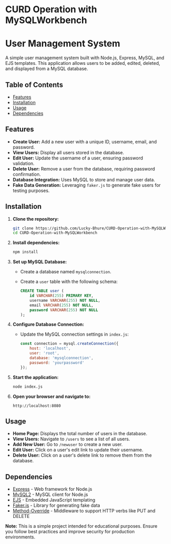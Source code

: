 # CURD Operation with MySQLWorkbench

# User Management System

A simple user management system built with Node.js, Express, MySQL, and EJS templates. This application allows users to be added, edited, deleted, and displayed from a MySQL database.

## Table of Contents
- [Features](#features)
- [Installation](#installation)
- [Usage](#usage)
- [Dependencies](#dependencies)

## Features
- **Create User:** Add a new user with a unique ID, username, email, and password.
- **View Users:** Display all users stored in the database.
- **Edit User:** Update the username of a user, ensuring password validation.
- **Delete User:** Remove a user from the database, requiring password confirmation.
- **Database Integration:** Uses MySQL to store and manage user data.
- **Fake Data Generation:** Leveraging `faker.js` to generate fake users for testing purposes.

## Installation

1. **Clone the repository:**

    ```bash
    git clone https://github.com/Lucky-Bhure/CURD-Operation-with-MySQLWorkbench.git
    cd CURD-Operation-with-MySQLWorkbench
    ```

2. **Install dependencies:**

    ```bash
    npm install
    ```

3. **Set up MySQL Database:**

    - Create a database named `mysqlconnection`.
    - Create a `user` table with the following schema:

      ```sql
      CREATE TABLE user (
          id VARCHAR(255) PRIMARY KEY,
          username VARCHAR(255) NOT NULL,
          email VARCHAR(255) NOT NULL,
          password VARCHAR(255) NOT NULL
      );
      ```

4. **Configure Database Connection:**

    - Update the MySQL connection settings in `index.js`:

      ```javascript
      const connection = mysql.createConnection({
          host: 'localhost',
          user: 'root',
          database: 'mysqlconnection',
          password: 'yourpassword'
      });
      ```

5. **Start the application:**

    ```bash
    node index.js
    ```

6. **Open your browser and navigate to:**

    ```
    http://localhost:8080
    ```

## Usage

- **Home Page:** Displays the total number of users in the database.
- **View Users:** Navigate to `/users` to see a list of all users.
- **Add New User:** Go to `/newuser` to create a new user.
- **Edit User:** Click on a user's edit link to update their username.
- **Delete User:** Click on a user's delete link to remove them from the database.

## Dependencies

- [Express](https://expressjs.com/) - Web framework for Node.js
- [MySQL2](https://www.npmjs.com/package/mysql2) - MySQL client for Node.js
- [EJS](https://ejs.co/) - Embedded JavaScript templating
- [Faker.js](https://fakerjs.dev/) - Library for generating fake data
- [Method-Override](https://www.npmjs.com/package/method-override) - Middleware to support HTTP verbs like PUT and DELETE

**Note:** This is a simple project intended for educational purposes. Ensure you follow best practices and improve security for production environments.
